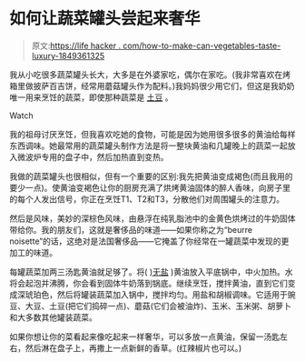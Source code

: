 # 如何让蔬菜罐头尝起来奢华

> 原文:[https://life hacker . com/how-to-make-can-vegetables-taste-luxury-1849361325](https://lifehacker.com/how-to-make-canned-vegetables-taste-luxurious-1849361325)

我从小吃很多蔬菜罐头长大，大多是在外婆家吃，偶尔在家吃。(我非常喜欢在烤箱里做披萨百吉饼，经常用蘑菇罐头作为配料。)我妈妈很少用它们，但这是我奶奶唯一用来烹饪的蔬菜，即使那种蔬菜是 [土豆](https://lifehacker.com/canned-potatoes-were-made-for-the-air-fryer-1848821489) 。

Watch

我的祖母讨厌烹饪，但我喜欢吃她的食物，可能是因为她用很多很多的黄油给每样东西调味。她最常用的蔬菜罐头制作方法是将一整块黄油和几罐晚上的蔬菜一起放入微波炉专用的盘子中，然后加热直到变热。

我做的蔬菜罐头也很相似，但有一个重要的区别:我先把黄油变成褐色(而且我用的要少一点)。使黄油变褐色让你的厨房充满了烘烤黄油固体的醉人香味，向房子里的每个人发出信号，你正在烹饪T1、T2和T3，分散他们对周围罐头的注意力。

然后是风味，美妙的深棕色风味，由悬浮在纯乳脂池中的金黄色烘烤过的牛奶固体带给你。我的朋友们，这就是奢侈品的味道——如果你称之为“beurre noisette”的话，这绝对是法国奢侈品——它掩盖了你经常在一罐蔬菜中发现的更加工的味道。

每罐蔬菜加两三汤匙黄油就足够了。将( [)无盐](https://lifehacker.com/this-is-the-best-butter-for-browning-1849174807) )黄油放入平底锅中，中火加热。水将会起泡并沸腾，你会看到固体牛奶落到锅底。继续烹饪，搅拌黄油，直到它们变成深琥珀色，然后将罐装蔬菜加入锅中，搅拌均匀。用盐和胡椒调味。它适用于豌豆、大豆、土豆(把它们捣碎一点)、蘑菇(它们会被油炸)、玉米、玉米粥、胡萝卜和大多数其他罐装蔬菜。

如果你想让你的菜看起来像吃起来一样奢华，可以多放一点黄油，保留一汤匙左右，然后淋在盘子上，再撒上一点新鲜的香草。(红辣椒片也可以。)